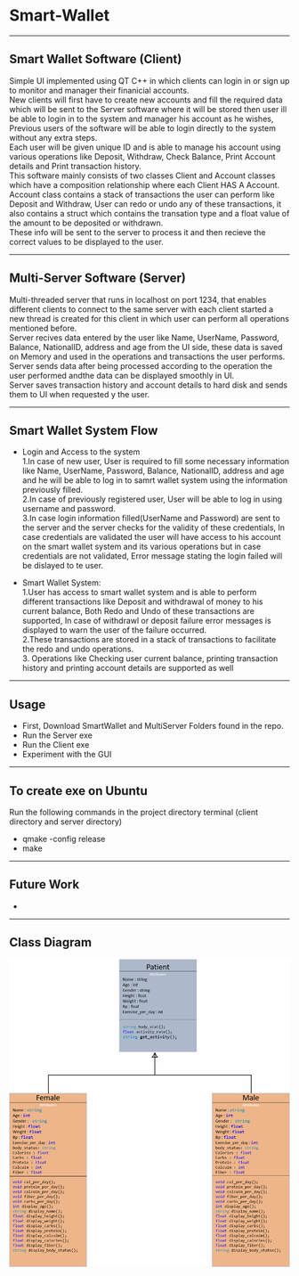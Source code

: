 # Smart-Wallet



---
## Smart Wallet Software (Client)
Simple UI implemented using QT C++ in which clients can login in or sign up to monitor and manager their finanicial accounts. <br />
New clients will first have to create new accounts and fill the required data which will be sent to the Server software where it will be stored then user ill be able to login in to the system and manager his account as he wishes, Previous users of the software will be able to login directly to the system without any extra steps. <br />
Each user will be given unique ID and is able to manage his account using various operations like Deposit, Withdraw, Check Balance, Print Account details and Print transaction history. <br />
This software mainly consists of two classes Client and Account classes which have a composition relationship where each Client HAS A Account. <br />
Account class contains a stack of transactions the user can perform like Deposit and Withdraw, User can redo or undo any of these transactions, it also contains a struct which contains the transation type and a float value of the amount to be deposited or withdrawn.  <br /> 
These info will be sent to the server to process it and then recieve the correct values to be displayed to the user. <br />

 ---
 ## Multi-Server Software (Server)
 Multi-threaded server that runs in localhost on port 1234, that enables different clients to connect to the same server with each client started a new thread is created for this client in which user can perform all operations mentioned before. <br /> 
Server recives data entered by the user like Name, UserName, Password, Balance, NationalID, address and age from the UI side, these data is saved on Memory and used in the operations and transactions the user performs. <br /> 
Server sends data after being processed according to the operation the user performed andthe data can be displayed smoothly in UI.  <br />
Server saves transaction history and account details to hard disk and sends them to UI when requested y the user. <br />

---
## Smart Wallet System Flow 
- Login and Access to the system <br />
  1.In case of new user, User is required to fill some necessary information like Name,        UserName, Password, Balance, NationalID, address and age and he will be able to log in to samrt wallet system using the information previously filled. <br />
  2.In case of previously registered user, User will be able to log in using username and password. <br />
  3.In case login information filled(UserName and Password) are sent to the server and the server checks for the validity of these credentials, In case credentials are validated the user will have access to his account on the smart wallet system and its various operations but in case credentials are not validated, Error message stating the login failed will be dislayed to te user. <br />
  
- Smart Wallet System: <br />
   1.User has access to smart wallet system and is able to perform different transactions like Deposit and withdrawal of money to his current balance, Both Redo and Undo of these transactions are supported, In case of withdrawl or deposit failure error messages is displayed to warn the user of the failure occurred. <br />
   2.These transactions are stored in a stack of transactions to facilitate the redo and undo operations.  <br />
   3. Operations like Checking user current balance, printing transaction history and printing account details are supported as well  <br />

 ---
 ## Usage
 - First, Download SmartWallet and MultiServer Folders found in the repo. 
 - Run the Server exe 
 - Run the Client exe 
 - Experiment with the GUI
  ---
 ## To create exe on Ubuntu 
  Run the following commands in the project directory terminal (client directory and server directory)<br/>
 - qmake -config release
 - make
 --- 
 
 ## Future Work 
 - 
 
 ---
 ## Class Diagram 
  ![alt text](https://github.com/DohaMustafa/Nutrition-System/blob/main/ClassDiagram.png?raw=true)  <br />
  
  
